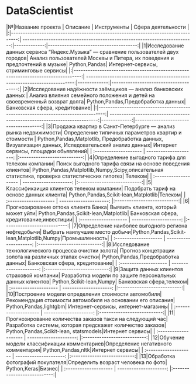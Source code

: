 # DataScientist
|№|Название проекта                                                                  | Описание                                                                  | Инструменты  | Сфера деятельности                    |
|:|---------------------------------------------------------------------------------:| -------------------------------------------------------------------------:|-------------:|--------------------------------------:|
|1|Исследование данных сервиса “Яндекс.Музыка” — сравнение пользователей двух городов| Анализ пользователей Москвы и Питера, их поведения и предпочтений в музыке| Python,Pandas| Интернет-сервисы, cтриминговые сервисы|
|:|---------------------------------------------------------------------------------:| -------------------------------------------------------------------------:|-------------:|--------------------------------------:|
|2|Исследование надёжности заёмщиков — анализ банковских данных                      | Анализ влияния семейного положения и детей на своевременный возврат долга| Python,Pandas,Предобработка данных| Банковская сфера, кредитование|
|:|---------------------------------------------------------------------------------:| -------------------------------------------------------------------------:|-------------:|--------------------------------------:|
|3|Продажа квартир в Санкт-Петербурге — анализ рынка недвижимости| Определение типичных параметров квартир и стоимости | Python,Pandas,Matplotlib, Предобработка данных, Визуализация данных, Иследовательский анализ данных| Интернет сервисы, площадки обьявлений|
| :-------------------- | ---------------------: |:---------------------------:|
|4|Определение выгодного тарифа для телеком компании| Поиск выгодного тарифа связи на основе поведения клиентов| Python,Pandas,Matplotlib,Numpy,Scipy,описательная статистика, проверка статистических гипотез| Телеком|
| :-------------------- | ---------------------: |:---------------------------:|
|5|Классификаиция клиентов телеком компании| Подобрать тариф на основе данных клиента| Python,Pandas,Scikit-lean,Matplotlib|Телеком|
| :-------------------- | ---------------------: |:---------------------------:|
|6|Прогнозирование оттока клиента Банка| Выявить клиента, который может уйти| Python,Pandas,Scikit-lean,Matplotlib| Банковская сфера, кредитование,инвестиции|
| :-------------------- | ---------------------: |:---------------------------:|
|7|Определение наиболее выгодного региона нефтедобычи| Выбрать наилучшие место добычи|Python,Pandas,Scikit-lean,Matplotlib,Numpy|Промышленность|
| :-------------------- | ---------------------: |:---------------------------:|
|8|Исследование технологического процесса очистки золота| Прогноз концетрации золота на различных этапах очистки| Python,Pandas,Предобработка данных| Банковская сфера, кредитование|
| :-------------------- | ---------------------: |:---------------------------:|
|9|Защита данных клиентов страховой компании| Разработка модели по защите персональных данных клиентов| Python,Scikit-lean,Numpy| Банковская сфера,телеком|
| :-------------------- | ---------------------: |:---------------------------:|
|10|Построение модели определения стоимости автомобиля| Рекомендация стоимости автомобиля на основании его описания| Python,Pandas,lightgbm| Интернет-сервисы, интернет-магазины|
| :-------------------- | ---------------------: |:---------------------------:|
|11|Прогнозирование количества заказов такси на следующий час|Разработка системы, которая предскажет количество заказов| Python,Pandas,Scikit-lean, statsmodels|Интернет сервисы|
| :-------------------- | ---------------------: |:---------------------------:|
|12|Обучение модели классификации комментариев|Определение негативного комментария| Python,Pandas,nltk|Интернет сервисы|
| :-------------------- | ---------------------: |:---------------------------:|
|13|Обработка фотографий покупателя|Определить возраст человека по фото| Python,Keras|Бизнес|
| :-------------------- | ---------------------: |:---------------------------:|
